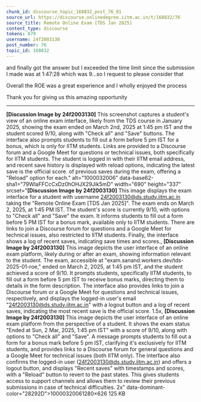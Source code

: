 ```yaml
---
chunk_id: discourse_topic_168832_post_76_01
source_url: https://discourse.onlinedegree.iitm.ac.in/t/168832/76
source_title: Remote Online Exam [TDS Jan 2025]
content_type: discourse
tokens: 879
username: 24f2003130
post_number: 76
topic_id: 168832
---
```


 and finally got the answer but I exceeded the time limit since the submission I made was at 1:47:28 which was 9…so I request to please consider that

Overall the ROE was a great experience and I wholly enjoyed the process

Thank you for giving us this amazing opportunity

---

**[Discussion Image by 24f2003130]** This screenshot captures a student's view of an online exam interface, likely from the TDS course in January 2025, showing the exam ended on March 2nd, 2025 at 1:45 pm IST and the student scored 9/10, along with "Check all" and "Save" buttons. The interface also prompts students to fill out a form before 5 pm IST for a bonus, which is only for IITM students. Links are provided to a Discourse forum and a Google Meet for questions or technical issues, both specifically for IITM students. The student is logged in with their IITM email address, and recent save history is displayed with reload options, indicating the latest save is the official score. of previous saves during the exam, offering a "Reload" option for each." alt="1000032006" data-base62-sha1="79WlaFFCcCxDz0hOHJX29Jik5mD" width="690" height="337" srcset="**[Discussion Image by 24f2003130]** This image displays the exam interface for a student with username 24f2003130@ds.study.iitm.ac.in taking the "Remote Online Exam [TDS Jan 2025]". The exam ends on March 2, 2025, at 1:45 PM IST. The student's score is currently 9/10, with options to "Check all" and "Save" the exam. It informs students to fill out a form before 5 PM IST for a bonus mark, available only to IITM students. There are links to join a Discourse forum for questions and a Google Meet for technical issues, also restricted to IITM students. Finally, the interface shows a log of recent saves, indicating save times and scores., **[Discussion Image by 24f2003130]** This image depicts the user interface of an online exam platform, likely during or after an exam, showing information relevant to the student. The exam, accessible at "exam.sanand.workers.dev/tds-2025-01-roe," ended on March 2, 2025, at 1:45 pm IST, and the student achieved a score of 9/10. It prompts students, specifically IITM students, to fill out a form before 5 pm IST to receive bonus marks, directing them to details in the form description. The interface also provides links to join a Discourse forum or a Google Meet for questions and technical issues, respectively, and displays the logged-in user's email "24f2003130@ds.study.iitm.ac.in" with a logout button and a log of recent saves, indicating the most recent save is the official score. 1.5x, **[Discussion Image by 24f2003130]** This image depicts the user interface of an online exam platform from the perspective of a student. It shows the exam status "Ended at Sun, 2 Mar, 2025, 1:45 pm IST" with a score of 9/10, along with options to "Check all" and "Save". A message prompts students to fill out a form for a bonus mark before 5 pm IST, clarifying it's exclusively for IITM students, and provides links to a Discourse forum for general questions and a Google Meet for technical issues (both IITM only). The interface also confirms the logged-in user (24f2003130@ds.study.iitm.ac.in) and offers a logout button, and displays "Recent saves" with timestamps and scores, with a "Reload" button to revert to the past states. This gives students access to support channels and allows them to review their previous submissions in case of technical difficulties. 2x" data-dominant-color="28292D">10000320061280×626 125 KB
